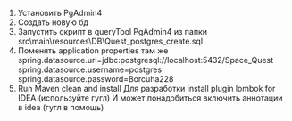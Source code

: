 1. Установить PgAdmin4
2. Создать новую бд
3. Запустить скрипт в queryTool PgAdmin4 из папки src\main\resources\DB\Quest_postgres_create.sql
4. Поменять application properties там же 
spring.datasource.url=jdbc:postgresql://localhost:5432/Space_Quest
spring.datasource.username=postgres
spring.datasource.password=Borcuha228
5. Run Maven clean and install
Для разработки 
install plugin lombok for IDEA (используйте гугл)
И может понадобиться включить аннотации в idea (гугл в помощь)